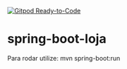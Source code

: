 [![Gitpod Ready-to-Code](https://img.shields.io/badge/Gitpod-Ready--to--code-blue?logo=gitpod)](https://github.com/kleberrogerio/spring-boot-loja/tree/marcos)

# spring-boot-loja

Para rodar utilize: mvn spring-boot:run
